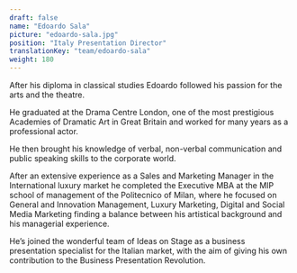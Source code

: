 ```yaml
---
draft: false
name: "Edoardo Sala"
picture: "edoardo-sala.jpg"
position: "Italy Presentation Director"
translationKey: "team/edoardo-sala"
weight: 180
---
```

After his diploma in classical studies Edoardo followed his passion for the arts and the theatre.

He graduated at the Drama Centre London, one of the most prestigious Academies of Dramatic Art in Great Britain and worked for many years as a professional actor.

He then brought his knowledge of verbal, non-verbal communication and public speaking skills to the corporate world.

After an extensive experience as a Sales and Marketing Manager in the International luxury market he completed the Executive MBA at the MIP school of management of the Politecnico of Milan, where he focused on General and Innovation Management, Luxury Marketing, Digital and Social Media Marketing finding a balance between his artistical background and his managerial experience.

He’s joined the wonderful team of Ideas on Stage as a business presentation specialist for the Italian market, with the aim of giving his own contribution to the Business Presentation Revolution.